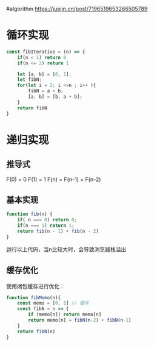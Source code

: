 #algorithm
https://juejin.cn/post/7196519653266505789

# 循环实现
```js
const fibIterative = (n) => {
    if(n < 1) return 0
    if(n <= 2) return 1

    let [a, b] = [0, 1];
    let fibN;
    for(let i = 2; i <=n ; i++ ){
        fibN = a + b;
        [a, b] = [b, a + b];
    }
    return fibN
}
```

# 递归实现
## 推导式
F(0) = 0
F(1) = 1 
F(n) = F(n-1) + F(n-2)

## 基本实现
```js
function fib(n) {
	if( n === 0) return 0;
	if(n === 1) return 1;
	return fib(n - 1) + fib(n - 2)
}
```
运行以上代码，当n比较大时，会导致浏览器栈溢出

## 缓存优化
使用闭包缓存进行优化：
```js
function fibMemo(n){
    const memo = [0, 1] // 缓存
    const fibN = n => {
        if (memo[n]) return memo[n]
        return memo[n] = fibN(n-2) + fibN(n-1)
    }
    return fibN(n)
}
```